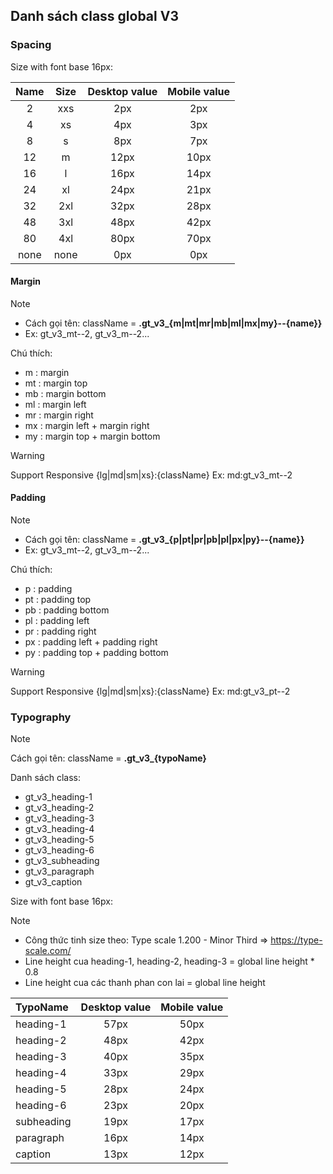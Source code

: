 ## Danh sách class global V3

### **Spacing**
Size with font base 16px:

| Name      | Size      | Desktop value | Mobile value     |
| :---:        | :---:        |    :----:   |          :---: |
| 2 | xxs      | 2px       | 2px   |
| 4 | xs   | 4px        | 3px      |
| 8 | s   | 8px        | 7px      |
| 12 | m   | 12px        | 10px      |
| 16 | l   | 16px        | 14px      |
| 24 | xl   | 24px        | 21px      |
| 32 | 2xl   | 32px        | 28px      |
| 48 | 3xl   | 48px        | 42px      |
| 80 | 4xl   | 80px        | 70px      |
| none | none   | 0px        | 0px      |
#### Margin
>[!note]
>- Cách gọi tên: className = **.gt_v3_{m|mt|mr|mb|ml|mx|my}--{name}}**
>- Ex: gt_v3_mt--2, gt_v3_m--2...

Chú thích:
- m : margin
- mt : margin top
- mb : margin bottom
- ml : margin left
- mr : margin right
- mx : margin left + margin right
- my : margin top + margin bottom

>[!warning]
>Support Responsive {lg|md|sm|xs}:{className}
>Ex: md:gt_v3_mt--2
#### Padding
>[!note]
>- Cách gọi tên: className = **.gt_v3_{p|pt|pr|pb|pl|px|py}--{name}}**
>- Ex: gt_v3_mt--2, gt_v3_m--2...

Chú thích:
- p : padding
- pt : padding top
- pb : padding bottom
- pl : padding left
- pr : padding right
- px : padding left + padding right
- py : padding top + padding bottom

>[!warning]
>Support Responsive {lg|md|sm|xs}:{className}
>Ex: md:gt_v3_pt--2

### **Typography**
>[!note]
>Cách gọi tên: className = **.gt_v3_{typoName}**

Danh sách class:
- gt_v3_heading-1
- gt_v3_heading-2
- gt_v3_heading-3
- gt_v3_heading-4
- gt_v3_heading-5
- gt_v3_heading-6
- gt_v3_subheading
- gt_v3_paragraph
- gt_v3_caption

Size with font base 16px:
>[!note]
> - Công thức tinh size theo: Type scale 1.200 - Minor Third => https://type-scale.com/
> - Line height cua heading-1, heading-2, heading-3 = global line height * 0.8
>- Line height cua các thanh phan con lai = global line height

| TypoName      | Desktop value | Mobile value     |
| :---       |    :----:   |          :---: |
| heading-1      | 57px       | 50px   |
| heading-2   | 48px        | 42px      |
| heading-3   | 40px        | 35px      |
| heading-4   | 33px        | 29px      |
| heading-5   | 28px        | 24px      |
| heading-6   | 23px        | 20px      |
| subheading   | 19px        | 17px      |
| paragraph   | 16px        | 14px      |
| caption   | 13px        | 12px      |
